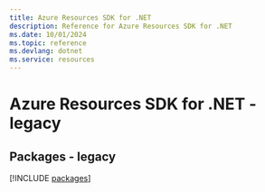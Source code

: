 ```yaml
---
title: Azure Resources SDK for .NET
description: Reference for Azure Resources SDK for .NET
ms.date: 10/01/2024
ms.topic: reference
ms.devlang: dotnet
ms.service: resources
---
```

# Azure Resources SDK for .NET - legacy
## Packages - legacy
[!INCLUDE [packages](resources-index.md)]